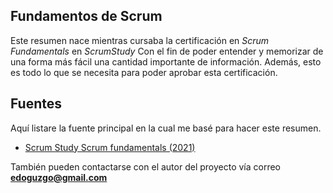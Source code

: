 ## Fundamentos de Scrum
Este resumen nace mientras cursaba la certificación en _Scrum Fundamentals_ en _ScrumStudy_
Con el fin de poder entender y memorizar de una forma más fácil una cantidad importante de información.
Además, esto es todo lo que se necesita para poder aprobar esta certificación.

## Fuentes

Aquí listare la fuente principal en la cual me basé para hacer este resumen.
- [Scrum Study Scrum fundamentals (2021)](https://www.scrumstudy.com/certification/scrum-fundamentals-certified)

También pueden contactarse con el autor del proyecto vía correo [__edoguzgo@gmail.com__](mailto:edoguzgo@gmail.com)
